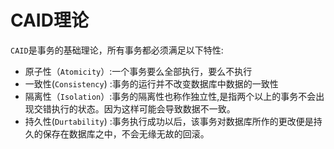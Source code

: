 <!--
 * @Author: tangdaoyong
 * @Date: 2021-02-01 14:59:04
 * @LastEditors: tangdaoyong
 * @LastEditTime: 2021-02-01 15:00:08
 * @Description: CAID理论
-->
# CAID理论

`CAID`是事务的基础理论，所有事务都必须满足以下特性:

* 原子性（`Atomicity`）:一个事务要么全部执行，要么不执行
* 一致性(`Consistency`) :事务的运行并不改变数据库中数据的一致性
* 隔离性（`Isolation`）:事务的隔离性也称作独立性,是指两个以上的事务不会出现交错执行的状态。因为这样可能会导致数据不一致。
* 持久性(`Durtability`) :事务执行成功以后，该事务对数据库所作的更改便是持久的保存在数据库之中，不会无缘无故的回滚。